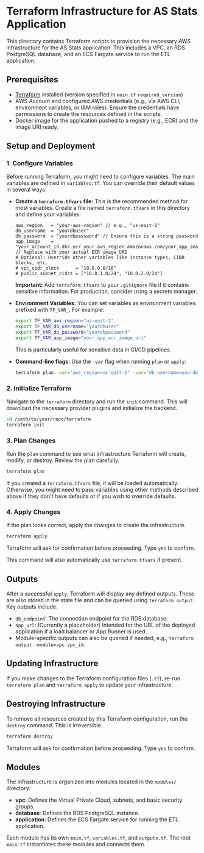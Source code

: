 # Terraform Infrastructure for AS Stats Application

This directory contains Terraform scripts to provision the necessary AWS infrastructure for the AS Stats application. This includes a VPC, an RDS PostgreSQL database, and an ECS Fargate service to run the ETL application.

## Prerequisites

- [Terraform](https://learn.hashicorp.com/tutorials/terraform/install-cli) installed (version specified in `main.tf` `required_version`)
- AWS Account and configured AWS credentials (e.g., via AWS CLI, environment variables, or IAM roles). Ensure the credentials have permissions to create the resources defined in the scripts.
- Docker image for the application pushed to a registry (e.g., ECR) and the image URI ready.

## Setup and Deployment

### 1. Configure Variables

Before running Terraform, you might need to configure variables. The main variables are defined in `variables.tf`. You can override their default values in several ways:

- **Create a `terraform.tfvars` file:** This is the recommended method for most variables. Create a file named `terraform.tfvars` in this directory and define your variables:
  ```hcl
  aws_region   = "your-aws-region" // e.g., "us-east-1"
  db_username  = "yourdbuser"
  db_password  = "yourdbpassword" // Ensure this is a strong password
  app_image    = "your_account_id.dkr.ecr.your_aws_region.amazonaws.com/your_app_image:latest" // Replace with your actual ECR image URI
  # Optional: Override other variables like instance types, CIDR blocks, etc.
  # vpc_cidr_block      = "10.0.0.0/16"
  # public_subnet_cidrs = ["10.0.1.0/24", "10.0.2.0/24"]
  ```
  **Important:** Add `terraform.tfvars` to your `.gitignore` file if it contains sensitive information. For production, consider using a secrets manager.

- **Environment Variables:** You can set variables as environment variables prefixed with `TF_VAR_`. For example:
  ```bash
  export TF_VAR_aws_region="us-east-1"
  export TF_VAR_db_username="yourdbuser"
  export TF_VAR_db_password="yourdbpassword"
  export TF_VAR_app_image="your_app_ecr_image_uri"
  ```
  This is particularly useful for sensitive data in CI/CD pipelines.

- **Command-line flags:** Use the `-var` flag when running `plan` or `apply`:
  ```bash
  terraform plan -var="aws_region=us-east-1" -var="db_username=yourdbuser" ...
  ```

### 2. Initialize Terraform

Navigate to the `terraform` directory and run the `init` command. This will download the necessary provider plugins and initialize the backend.

```bash
cd /path/to/your/repo/terraform
terraform init
```

### 3. Plan Changes

Run the `plan` command to see what infrastructure Terraform will create, modify, or destroy. Review the plan carefully.

```bash
terraform plan
```
If you created a `terraform.tfvars` file, it will be loaded automatically. Otherwise, you might need to pass variables using other methods described above if they don't have defaults or if you wish to override defaults.

### 4. Apply Changes

If the plan looks correct, apply the changes to create the infrastructure.

```bash
terraform apply
```
Terraform will ask for confirmation before proceeding. Type `yes` to confirm.

This command will also automatically use `terraform.tfvars` if present.

## Outputs

After a successful `apply`, Terraform will display any defined outputs. These are also stored in the state file and can be queried using `terraform output`. Key outputs include:

- `db_endpoint`: The connection endpoint for the RDS database.
- `app_url`: (Currently a placeholder) Intended for the URL of the deployed application if a load balancer or App Runner is used.
- Module-specific outputs can also be queried if needed, e.g., `terraform output -module=vpc vpc_id`.

## Updating Infrastructure

If you make changes to the Terraform configuration files (`.tf`), re-run `terraform plan` and `terraform apply` to update your infrastructure.

## Destroying Infrastructure

To remove all resources created by this Terraform configuration, run the `destroy` command. This is irreversible.

```bash
terraform destroy
```
Terraform will ask for confirmation before proceeding. Type `yes` to confirm.

## Modules

The infrastructure is organized into modules located in the `modules/` directory:
- **vpc**: Defines the Virtual Private Cloud, subnets, and basic security groups.
- **database**: Defines the RDS PostgreSQL instance.
- **application**: Defines the ECS Fargate service for running the ETL application.

Each module has its own `main.tf`, `variables.tf`, and `outputs.tf`. The root `main.tf` instantiates these modules and connects them.
